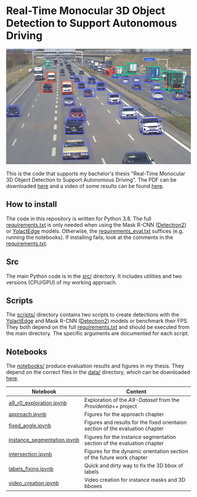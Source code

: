 # Real-Time Monocular 3D Object Detection to Support Autonomous Driving

![3D bboxes](images/bboxes.jpg)

This is the code that supports my bachelor's thesis "Real-Time Monocular 3D Object Detection to Support Autonomous Driving". The PDF can be downloaded [here](https://syncandshare.lrz.de/getlink/fiEziVnJvvhhN2yyiRUDTUtk/thesis_leon_blumenthal.pdf) and a video of some results can be found [here](https://youtu.be/I9XxiKNIwYE).

## How to install
The code in this repository is written for Python 3.8. The full [requirements.txt](./requirements.txt) is only needed when using the Mask R-CNN ([Detectron2](https://github.com/facebookresearch/detectron2)) or [YolactEdge](https://github.com/haotian-liu/yolact_edge) models. Otherwise, the [requirements_eval.txt](./requirements_eval.txt) suffices (e.g. running the notebooks). If installing fails, look at the comments in the [requirements.txt](./requirements.txt).

## Src

The main Python code is in the [src/](./src/) directory. It includes utilities and two versions (CPU/GPU) of my working approach. 

## Scripts
The [scripts/](./scripts/) directory contains two scripts to create detections with the [YolactEdge](https://github.com/haotian-liu/yolact_edge) and Mask R-CNN ([Detectron2](https://github.com/facebookresearch/detectron2)) models or benchmark their FPS. They both depend on the full [requirements.txt](./requirements.txt) and should be executed from the main directory. The specific arguments are documented for each script.

## Notebooks

The [notebooks/](./notebooks/) produce evaluation results and figures in my thesis. They depend on the correct files in the [data/](./data/) directory, which can be downloaded [here](https://syncandshare.lrz.de/getlink/fiQq3fm3imbYs7TeYvvbpmAr/data.tar.gz). 

Notebook | Content
--- | ---
[a9_r0_exploration.ipynb](notebooks/a9_r0_exploration.ipynb) | Exploration of the *A9-Dataset* from the *Providentia++* project
[approach.ipynb](notebooks/approach.ipynb) | Figures for the approach chapter
[fixed_angle.ipynb](notebooks/fixed_angle.ipynb) | Figures and results for the fixed orientaion section of the evaluation chapter
[instance_segmentation.ipynb](notebooks/instance_segmentation.ipynb) | Figures for the instance segmentation section of the evaluation chapter
[intersection.ipynb](notebooks/intersection.ipynb) | Figures for the dynamic orientation section of the future work chapter
[labels_fixing.ipynb](notebooks/labels_fixing.ipynb) | Quick and dirty way to fix the 3D bbox of labels
[video_creation.ipynb](notebooks/video_creation.ipynb) | Video creation for instance masks and 3D bboxes



